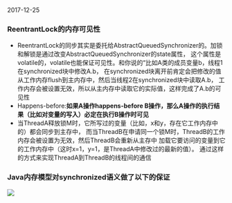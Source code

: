 2017-12-25
### ReentrantLock的内存可见性
- ReentrantLock的同步其实是委托给AbstractQueuedSynchronizer的。加锁和解锁是通过改变AbstractQueuedSynchronizer的state属性，
这个属性是volatile的，volatile也能保证可见性。和你说的“比如A类的成员变量b，线程1在synchronized块中修改A.b，
在synchronized块离开前肯定会把修改的值从工作内存flush到主内存中，然后当线程2在synchronized块中读取A.b，
工作内存会被设置无效，所以从主内存中读取它的实际值，这样完成了A.b的可见性
- Happens-before:**如果A操作happens-before B操作，那么A操作的执行结果（比如对变量的写入）必定在执行B操作时可见**
- 当ThreadA释放锁M时，它所写过的变量（比如，x和y，存在它工作内存中的）都会同步到主存中，
而当ThreadB在申请同一个锁M时，ThreadB的工作内存会被设置为无效，然后ThreadB会重新从主存中
加载它要访问的变量到它的工作内存中（这时x=1，y=1，是ThreadA中修改过的最新的值）。
通过这样的方式来实现ThreadA到ThreadB的线程间的通信
### Java内存模型对synchronized语义做了以下的保证
![](https://github.com/t734070824/tq.java/blob/master/tq.java.concurrent/src/main/java/_reentrantlock/1.png?raw=true)
  